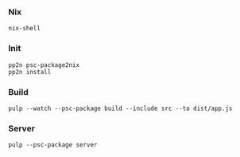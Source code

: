 ### Nix

```
nix-shell
```

### Init

```
pp2n psc-package2nix
pp2n install
```

### Build

```
pulp --watch --psc-package build --include src --to dist/app.js
```

### Server

```
pulp --psc-package server
```
